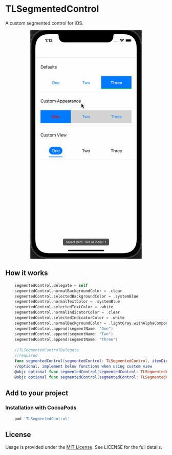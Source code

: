 # TLSegmentedControl
A custom segmented control for iOS.</br>

<p align="center">
 <img src="https://github.com/lee5783/TLSegmentedControl/raw/master/demo.gif" alt="TLMonthYearPicker"/>
</p>

## How it works

```swift
    segmentedControl.delegate = self
    segmentedControl.normalBackgroundColor = .clear
    segmentedControl.selectedBackgroundColor = .systemBlue
    segmentedControl.normalTextColor = .systemBlue
    segmentedControl.selectedTextColor = .white
    segmentedControl.normalIndicatorColor = .clear
    segmentedControl.selectedIndicatorColor = .white
    segmentedControl.normalBackgroundColor = .lightGray.withAlphaComponent(0.5)
    segmentedControl.append(segmentName: "One")
    segmentedControl.append(segmentName: "Two")
    segmentedControl.append(segmentName: "Three")

    //TLSegmentedControlDelegate
    //required
    func segmentedControl(segmentedControl: TLSegmentedControl, itemDidSelect name: String, atIndex index: Int)
    //optional, implement below functions when using custom view
    @objc optional func segmentedControl(segmentedControl: TLSegmentedControl, viewForItem name: String) -> UIView?
    @objc optional func segmentedControl(segmentedControl: TLSegmentedControl, updateView view: UIView, withSelectedState isSelected: Bool)
```

## Add to your project

### Installation with CocoaPods
```ruby
    pod 'TLSegmentedControl'
```
## License
Usage is provided under the [MIT License](http://opensource.org/licenses/mit-license.php). See LICENSE for the full details.
